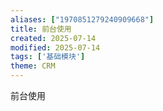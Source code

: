 ```yaml
---
aliases: ["1970851279240909668"]
title: 前台使用
created: 2025-07-14
modified: 2025-07-14
tags: ['基础模块']
theme: CRM
---
```


前台使用